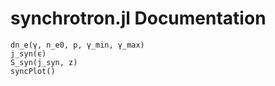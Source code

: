 # synchrotron.jl Documentation

```@docs
dn_e(γ, n_e0, p, γ_min, γ_max)
j_syn(ϵ)
S_syn(j_syn, z)
syncPlot()
```
